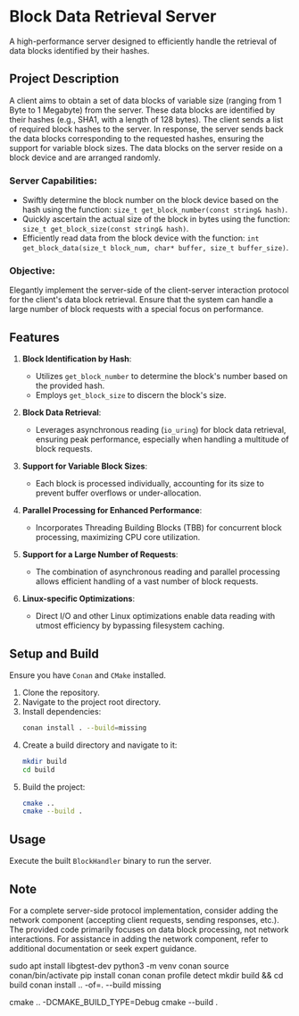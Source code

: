 
# Block Data Retrieval Server

A high-performance server designed to efficiently handle the retrieval of data blocks identified by their hashes.

## Project Description

A client aims to obtain a set of data blocks of variable size (ranging from 1 Byte to 1 Megabyte) from the server. These data blocks are identified by their hashes (e.g., SHA1, with a length of 128 bytes). The client sends a list of required block hashes to the server. In response, the server sends back the data blocks corresponding to the requested hashes, ensuring the support for variable block sizes. The data blocks on the server reside on a block device and are arranged randomly.

### Server Capabilities:
- Swiftly determine the block number on the block device based on the hash using the function: `size_t get_block_number(const string& hash)`.
- Quickly ascertain the actual size of the block in bytes using the function: `size_t get_block_size(const string& hash)`.
- Efficiently read data from the block device with the function: `int get_block_data(size_t block_num, char* buffer, size_t buffer_size)`.

### Objective:

Elegantly implement the server-side of the client-server interaction protocol for the client's data block retrieval. Ensure that the system can handle a large number of block requests with a special focus on performance.

## Features

1. **Block Identification by Hash**:
   - Utilizes `get_block_number` to determine the block's number based on the provided hash.
   - Employs `get_block_size` to discern the block's size.

2. **Block Data Retrieval**:
   - Leverages asynchronous reading (`io_uring`) for block data retrieval, ensuring peak performance, especially when handling a multitude of block requests.

3. **Support for Variable Block Sizes**:
   - Each block is processed individually, accounting for its size to prevent buffer overflows or under-allocation.

4. **Parallel Processing for Enhanced Performance**:
   - Incorporates Threading Building Blocks (TBB) for concurrent block processing, maximizing CPU core utilization.

5. **Support for a Large Number of Requests**:
   - The combination of asynchronous reading and parallel processing allows efficient handling of a vast number of block requests.

6. **Linux-specific Optimizations**:
   - Direct I/O and other Linux optimizations enable data reading with utmost efficiency by bypassing filesystem caching.

## Setup and Build

Ensure you have `Conan` and `CMake` installed.

1. Clone the repository.
2. Navigate to the project root directory.
3. Install dependencies:
   ```bash
   conan install . --build=missing
   ```
4. Create a build directory and navigate to it:
   ```bash
   mkdir build
   cd build
   ```
5. Build the project:
   ```bash
   cmake ..
   cmake --build .
   ```

## Usage

Execute the built `BlockHandler` binary to run the server.

## Note

For a complete server-side protocol implementation, consider adding the network component (accepting client requests, sending responses, etc.). The provided code primarily focuses on data block processing, not network interactions. For assistance in adding the network component, refer to additional documentation or seek expert guidance.

sudo apt install libgtest-dev
python3 -m venv conan
source conan/bin/activate
pip install conan
conan profile detect
mkdir build && cd build
conan install .. -of=. --build missing 

cmake .. -DCMAKE_BUILD_TYPE=Debug
cmake --build .